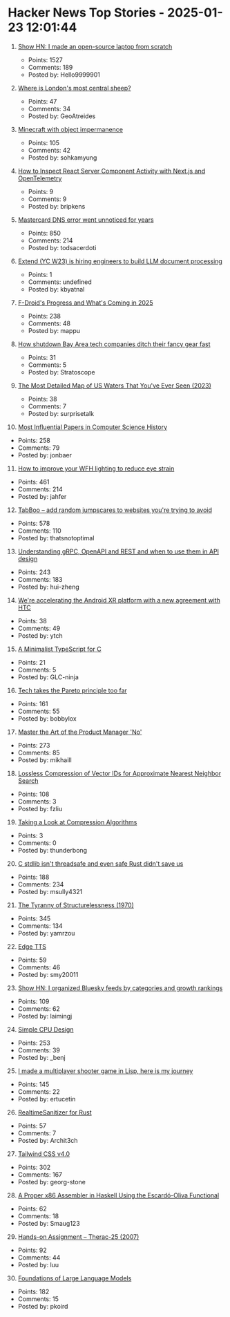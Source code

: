 # Hacker News Top Stories - 2025-01-23 12:01:44

1. [Show HN: I made an open-source laptop from scratch](https://www.byran.ee/posts/creation/)
   - Points: 1527
   - Comments: 189
   - Posted by: Hello9999901

2. [Where is London's most central sheep?](https://diamondgeezer.blogspot.com/2025/01/londons-most-central-sheep.html)
   - Points: 47
   - Comments: 34
   - Posted by: GeoAtreides

3. [Minecraft with object impermanence](https://www.aiweirdness.com/minecraft-with-object-impermanence/)
   - Points: 105
   - Comments: 42
   - Posted by: sohkamyung

4. [How to Inspect React Server Component Activity with Next.js and OpenTelemetry](https://www.dash0.com/blog/how-to-inspect-react-server-component-activity-with-next-js)
   - Points: 9
   - Comments: 9
   - Posted by: bripkens

5. [Mastercard DNS error went unnoticed for years](https://krebsonsecurity.com/2025/01/mastercard-dns-error-went-unnoticed-for-years/)
   - Points: 850
   - Comments: 214
   - Posted by: todsacerdoti

6. [Extend (YC W23) is hiring engineers to build LLM document processing](https://jobs.ashbyhq.com/extend/9d4d8974-bd9b-432d-84ec-8268e5a8ed37)
   - Points: 1
   - Comments: undefined
   - Posted by: kbyatnal

7. [F-Droid's Progress and What's Coming in 2025](https://f-droid.org/2025/01/21/a-look-back-at-2024-f-droids-progress-and-whats-coming-in-2025.html)
   - Points: 238
   - Comments: 48
   - Posted by: mappu

8. [How shutdown Bay Area tech companies ditch their fancy gear fast](https://www.sfgate.com/tech/article/silicon-valley-disposition-auction-company-20039023.php)
   - Points: 31
   - Comments: 5
   - Posted by: Stratoscope

9. [The Most Detailed Map of US Waters That You've Ever Seen (2023)](https://www.esri.com/arcgis-blog/products/arcgis-living-atlas/water/the-most-detailed-map-of-us-waters-that-youve-ever-seen/)
   - Points: 38
   - Comments: 7
   - Posted by: surprisetalk

10. [Most Influential Papers in Computer Science History](https://terriblesoftware.org/2025/01/22/the-7-most-influential-papers-in-computer-science-history/)
   - Points: 258
   - Comments: 79
   - Posted by: jonbaer

11. [How to improve your WFH lighting to reduce eye strain](https://rustle.ca/posts/articles/work-from-home-lighting)
   - Points: 461
   - Comments: 214
   - Posted by: jahfer

12. [TabBoo – add random jumpscares to websites you're trying to avoid](https://tabboo.xyz/)
   - Points: 578
   - Comments: 110
   - Posted by: thatsnotoptimal

13. [Understanding gRPC, OpenAPI and REST and when to use them in API design](https://cloud.google.com/blog/products/api-management/understanding-grpc-openapi-and-rest-and-when-to-use-them)
   - Points: 243
   - Comments: 183
   - Posted by: hui-zheng

14. [We're accelerating the Android XR platform with a new agreement with HTC](https://blog.google/feed/android-xr-htc-agreement/)
   - Points: 38
   - Comments: 49
   - Posted by: ytch

15. [A Minimalist TypeScript for C](undefined)
   - Points: 21
   - Comments: 5
   - Posted by: GLC-ninja

16. [Tech takes the Pareto principle too far](https://bobbylox.com/blog/tech-takes-the-pareto-principle-too-far/)
   - Points: 161
   - Comments: 55
   - Posted by: bobbylox

17. [Master the Art of the Product Manager 'No'](https://LetsNotDoThat.com)
   - Points: 273
   - Comments: 85
   - Posted by: mikhaill

18. [Lossless Compression of Vector IDs for Approximate Nearest Neighbor Search](https://arxiv.org/abs/2501.10479)
   - Points: 108
   - Comments: 3
   - Posted by: fzliu

19. [Taking a Look at Compression Algorithms](https://cefboud.github.io/posts/compression/)
   - Points: 3
   - Comments: 0
   - Posted by: thunderbong

20. [C stdlib isn't threadsafe and even safe Rust didn't save us](https://www.edgedb.com/blog/c-stdlib-isn-t-threadsafe-and-even-safe-rust-didn-t-save-us)
   - Points: 188
   - Comments: 234
   - Posted by: msully4321

21. [The Tyranny of Structurelessness (1970)](https://www.jofreeman.com/joreen/tyranny.htm)
   - Points: 345
   - Comments: 134
   - Posted by: yamrzou

22. [Edge TTS](https://github.com/rany2/edge-tts)
   - Points: 59
   - Comments: 46
   - Posted by: smy20011

23. [Show HN: I organized Bluesky feeds by categories and growth rankings](https://www.bskyinfo.com/feeds/)
   - Points: 109
   - Comments: 62
   - Posted by: laimingj

24. [Simple CPU Design](http://simplecpudesign.com/)
   - Points: 253
   - Comments: 39
   - Posted by: _benj

25. [I made a multiplayer shooter game in Lisp, here is my journey](https://ertu.dev/posts/i-made-an-online-shooter-game-in-lisp/)
   - Points: 145
   - Comments: 22
   - Posted by: ertucetin

26. [RealtimeSanitizer for Rust](https://steck.tech/posts/rtsan-in-rust/)
   - Points: 57
   - Comments: 7
   - Posted by: Archit3ch

27. [Tailwind CSS v4.0](https://tailwindcss.com/blog/tailwindcss-v4)
   - Points: 302
   - Comments: 167
   - Posted by: georg-stone

28. [A Proper x86 Assembler in Haskell Using the Escardó-Oliva Functional](http://blog.vmchale.com/article/escardo-oliva-functional)
   - Points: 62
   - Comments: 18
   - Posted by: Smaug123

29. [Hands-on Assignment – Therac-25 (2007)](http://web.mit.edu/6.033/2007/wwwdocs/assignments/handson-therac.html)
   - Points: 92
   - Comments: 44
   - Posted by: luu

30. [Foundations of Large Language Models](https://arxiv.org/abs/2501.09223)
   - Points: 182
   - Comments: 15
   - Posted by: pkoird

